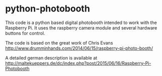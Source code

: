 # python-photobooth

This code is a python based digital photobooth intended to work with the Raspberry Pi.
It uses the raspberry camera module and several hardware buttons for control.

The code is based on the great work of Chris Evans
http://www.drumminhands.com/2014/06/15/raspberry-pi-photo-booth/

A detailed german description is available at http://maltekueppers.de/dc/index.php?post/2015/06/16/Raspberry-Pi-Photobooth

